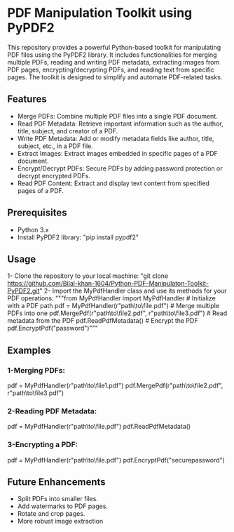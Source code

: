 # PDF Manipulation Toolkit using PyPDF2
This repository provides a powerful Python-based toolkit for manipulating PDF files using the PyPDF2 library. It includes functionalities for merging multiple PDFs, reading and writing PDF metadata, extracting images from PDF pages, encrypting/decrypting PDFs, and reading text from specific pages. The toolkit is designed to simplify and automate PDF-related tasks.

## Features
- Merge PDFs:
      Combine multiple PDF files into a single PDF document.
- Read PDF Metadata:
      Retrieve important information such as the author, title, subject, and creator of a PDF.
- Write PDF Metadata:
      Add or modify metadata fields like author, title, subject, etc., in a PDF file.
- Extract Images:
      Extract images embedded in specific pages of a PDF document.
- Encrypt/Decrypt PDFs:
      Secure PDFs by adding password protection or decrypt encrypted PDFs.
- Read PDF Content:
      Extract and display text content from specified pages of a PDF.

## Prerequisites
- Python 3.x
- Install PyPDF2 library:
      "pip install pypdf2"

## Usage
1- Clone the repository to your local machine:
    "git clone https://github.com/Bilal-khan-1604/Python-PDF-Manipulaton-Toolkit-PyPDF2.git"
2- Import the MyPdfHandler class and use its methods for your PDF operations:
    """from MyPdfHandler import MyPdfHandler
       # Initialize with a PDF path
       pdf = MyPdfHandler(r"path\to\file.pdf")
       # Merge multiple PDFs into one
       pdf.MergePdf(r"path\to\file2.pdf", r"path\to\file3.pdf")
       # Read metadata from the PDF
       pdf.ReadPdfMetadata()
       # Encrypt the PDF
       pdf.EncryptPdf("password")"""

## Examples
### 1-Merging PDFs:
pdf = MyPdfHandler(r"path\to\file1.pdf")
pdf.MergePdf(r"path\to\file2.pdf", r"path\to\file3.pdf")
### 2-Reading PDF Metadata:
pdf = MyPdfHandler(r"path\to\file.pdf")
pdf.ReadPdfMetadata()
### 3-Encrypting a PDF:
pdf = MyPdfHandler(r"path\to\file.pdf")
pdf.EncryptPdf("securepassword")

## Future Enhancements
- Split PDFs into smaller files.
- Add watermarks to PDF pages.
- Rotate and crop pages.
- More robust image extraction
